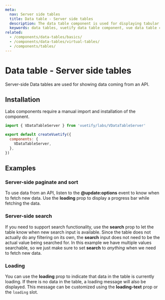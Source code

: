 ```yaml
---
meta:
  nav: Server side tables
  title: Data table - Server side tables
  description: The data table component is used for displaying tabular data in a way that is easy for users to scan. It includes sorting, searching, pagination and selection.
  keywords: data tables, vuetify data table component, vue data table component
related:
  - /components/data-tables/basics/
  - /components/data-tables/virtual-tables/
  - /components/tables/
---
```


# Data table - Server side tables

Server-side Data tables are used for showing data coming from an API.

<entry />

## Installation

Labs components require a manual import and installation of the component.

```js { resource="src/plugins/vuetify.js" }
import { VDataTableServer } from 'vuetify/labs/VDataTableServer'

export default createVuetify({
  components: {
    VDataTableServer,
  },
})
```

## Examples

### Server-side paginate and sort

To use data from an API, listen to the **@update:options** event to know when to fetch new data. Use the **loading** prop to display a progress bar while fetching the data.

<example file="v-data-table/misc-server-side-paginate-and-sort" />

### Server-side search

If you need to support search functionality, use the **search** prop to let the table know when new search input is available. Since the table does not actually do any filtering on its own, the **search** input does not need to be the actual value being searched for. In this example we have multiple values searchable, so we just make sure to set **search** to _anything_ when we need to fetch new data.

<example file="v-data-table/server-search" />

### Loading

You can use the **loading** prop to indicate that data in the table is currently loading. If there is no data in the table, a loading message will also be displayed. This message can be customized using the **loading-text** prop or the `loading` slot.

<example file="v-data-table/prop-loading" />
